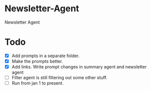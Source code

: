 # Newsletter-Agent
Newsletter Agent



# Todo
- [x] Add prompts in a separate folder. 
- [x] Make the prompts better.
- [x] Add links. Write prompt changes in summary agent and newsletter agent
- [ ] Filter agent is still filtering out some other stuff.
- [ ] Run from jan 1 to present.
